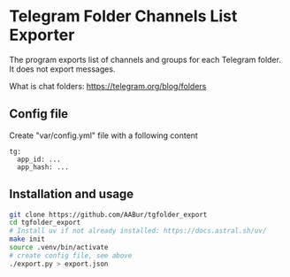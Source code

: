 # Telegram Folder Channels List Exporter

The program exports list of channels and groups for each Telegram folder. It does
not export messages.

What is chat folders: https://telegram.org/blog/folders

## Config file

Create "var/config.yml" file with a following content

```
tg:
  app_id: ...
  app_hash: ...
```

## Installation and usage

```bash
git clone https://github.com/AABur/tgfolder_export
cd tgfolder_export
# Install uv if not already installed: https://docs.astral.sh/uv/
make init
source .venv/bin/activate
# create config file, see above
./export.py > export.json
```
